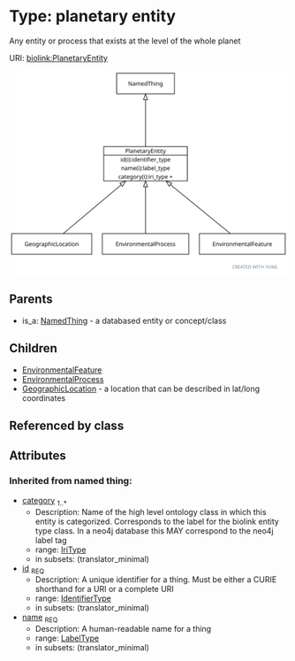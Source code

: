 
# Type: planetary entity


Any entity or process that exists at the level of the whole planet

URI: [biolink:PlanetaryEntity](https://w3id.org/biolink/vocab/PlanetaryEntity)


![img](images/PlanetaryEntity.svg)

## Parents

 *  is_a: [NamedThing](NamedThing.md) - a databased entity or concept/class

## Children

 * [EnvironmentalFeature](EnvironmentalFeature.md)
 * [EnvironmentalProcess](EnvironmentalProcess.md)
 * [GeographicLocation](GeographicLocation.md) - a location that can be described in lat/long coordinates

## Referenced by class


## Attributes


### Inherited from named thing:

 * [category](category.md)  <sub>1..*</sub>
    * Description: Name of the high level ontology class in which this entity is categorized. Corresponds to the label for the biolink entity type class. In a neo4j database this MAY correspond to the neo4j label tag
    * range: [IriType](types/IriType.md)
    * in subsets: (translator_minimal)
 * [id](id.md)  <sub>REQ</sub>
    * Description: A unique identifier for a thing. Must be either a CURIE shorthand for a URI or a complete URI
    * range: [IdentifierType](types/IdentifierType.md)
    * in subsets: (translator_minimal)
 * [name](name.md)  <sub>REQ</sub>
    * Description: A human-readable name for a thing
    * range: [LabelType](types/LabelType.md)
    * in subsets: (translator_minimal)
